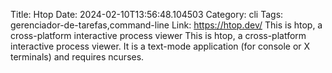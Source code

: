 Title: Htop
Date: 2024-02-10T13:56:48.104503
Category: cli
Tags: gerenciador-de-tarefas,command-line
Link: https://htop.dev/
This is htop, a cross-platform interactive process viewer
This is htop, a cross-platform interactive process viewer. It is a text-mode application (for console or X terminals) and requires ncurses. 
